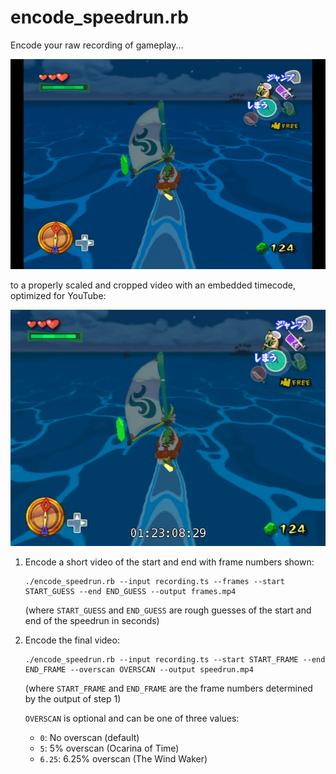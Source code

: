 # encode_speedrun.rb

Encode your raw recording of gameplay...

![alt text](/images/raw.png)

to a properly scaled and cropped video with an embedded timecode, optimized for YouTube:

![alt text](/images/result.png)

1.  Encode a short video of the start and end with frame numbers shown:

    ```
    ./encode_speedrun.rb --input recording.ts --frames --start START_GUESS --end END_GUESS --output frames.mp4
    ```

    (where `START_GUESS` and `END_GUESS` are rough guesses of the start and end of the speedrun in seconds)

1.  Encode the final video:

    ```
    ./encode_speedrun.rb --input recording.ts --start START_FRAME --end END_FRAME --overscan OVERSCAN --output speedrun.mp4
    ```

    (where `START_FRAME` and `END_FRAME` are the frame numbers determined by the output of step 1)

    `OVERSCAN` is optional and can be one of three values:

    * `0`: No overscan (default)
    * `5`: 5% overscan (Ocarina of Time)
    * `6.25`: 6.25% overscan (The Wind Waker)
